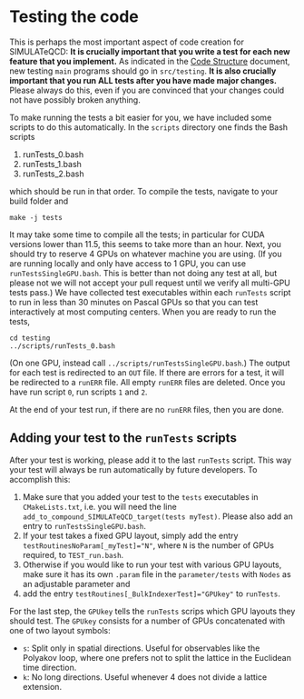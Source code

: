 # Testing the code

This is perhaps the most important aspect of code creation for SIMULATeQCD: 
**It is crucially important that you write a test for each new feature that you implement.** 
As indicated in the [Code Structure](03_organizeFiles.md#how-to-organize-new-files) document, 
new testing `main` programs should go in `src/testing`. **It is also crucially important that 
you run ALL tests after you have made major changes.** Please always do this, even if 
you are convinced that your changes could not have possibly broken anything. 

To make running the tests a bit easier for you, we have included some scripts to do this 
automatically. In the `scripts` directory one finds the Bash scripts

1. runTests_0.bash
2. runTests_1.bash
3. runTests_2.bash

which should be run in that order. To compile the tests,
navigate to your build folder and
```shell
make -j tests
```
It may take some time to compile all the tests; in particular for CUDA versions lower than
11.5, this seems to take more than an hour. 
Next, you should try to reserve 4 GPUs on whatever machine you are using. (If you are
running locally and only have access to 1 GPU, you can use `runTestsSingleGPU.bash`.
This is better than not doing any test at all, but please not we will not accept your
pull request until we verify all multi-GPU tests pass.)
We have collected test executables within each `runTests` script to run in
less than 30 minutes on Pascal GPUs so that you can test interactively at most
computing centers. When you are ready to run the tests,
```shell
cd testing
../scripts/runTests_0.bash
```
(On one GPU, instead call `../scripts/runTestsSingleGPU.bash`.) 
The output for each test is redirected to an `OUT` file. If there are errors for a test, 
it will be redirected to a `runERR` file. All empty `runERR` files are deleted. Once you
have run script `0`, run scripts `1` and `2`.

At the end of your test run, if there are no `runERR` files, then you are done. 

## Adding your test to the `runTests` scripts

After your test is working, please add it to the last `runTests` script. This way your 
test will always be run automatically by future developers. To accomplish this:

1. Make sure that you added your test to the `tests` executables in `CMakeLists.txt`, 
i.e. you will need the line `add_to_compound_SIMULATeQCD_target(tests myTest)`. Please
also add an entry to `runTestsSingleGPU.bash`.
2. If your test takes a fixed GPU layout, simply add the entry `testRoutinesNoParam[_myTest]="N"`, 
where `N` is the number of GPUs required, to `TEST_run.bash`.
3. Otherwise if you would like to run your test with various GPU layouts, make sure it 
has its own `.param` file in the `parameter/tests` with `Nodes` as an adjustable parameter and
4. add the entry `testRoutines[_BulkIndexerTest]="GPUkey"` to `runTests`.

For the last step, the `GPUkey` tells the `runTests` scrips which GPU layouts they should test. 
The `GPUkey` consists for a number of GPUs concatenated with one of two layout symbols:

* `s`: Split only in spatial directions. Useful for observables like the Polyakov loop, 
where one prefers not to split the lattice in the Euclidean time direction.
* `k`: No long directions. Useful whenever 4 does not divide a lattice extension.
